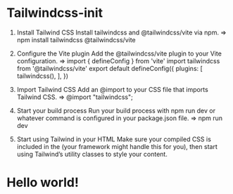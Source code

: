 # Tailwindcss-init

1) Install Tailwind CSS
Install tailwindcss and @tailwindcss/vite via npm.
=> npm install tailwindcss @tailwindcss/vite

2) Configure the Vite plugin
Add the @tailwindcss/vite plugin to your Vite configuration.
=>
import { defineConfig } from 'vite'
import tailwindcss from '@tailwindcss/vite'
export default defineConfig({
  plugins: [
    tailwindcss(),
  ],
})

3) Import Tailwind CSS
Add an @import to your CSS file that imports Tailwind CSS.
=> @import "tailwindcss";

4) Start your build process
Run your build process with npm run dev or whatever command is configured in your package.json file.
=> npm run dev

5) Start using Tailwind in your HTML
Make sure your compiled CSS is included in the <head> (your framework might handle this for you), then start using Tailwind’s utility classes to style your content.
<!doctype html>
<html>
<head>
  <meta charset="UTF-8">
  <meta name="viewport" content="width=device-width, initial-scale=1.0">
  <link href="/src/styles.css" rel="stylesheet">
</head>
<body>
  <h1 class="text-3xl font-bold underline">
    Hello world!
  </h1>
</body>
</html>
